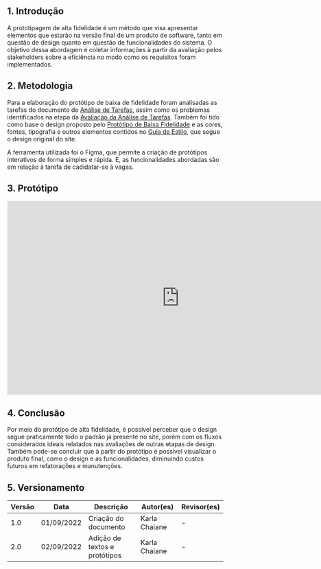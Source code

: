 ## 1. Introdução

A prototipagem de alta fidelidade é um método que visa apresentar elementos que estarão na versão final de um produto de software, tanto em questão de design quanto em questão de funcionalidades do sistema. O objetivo dessa abordagem é coletar informações à partir da avaliação pelos stakeholders sobre a eficiência no modo como os requisitos foram implementados.

## 2. Metodologia

Para a elaboração do protótipo de baixa de fidelidade foram analisadas as tarefas do documento de [Análise de Tarefas](), assim como os problemas identificados na etapa da [Avaliação da Análise de Tarefas](). Também foi tido como base o design proposto pelo [Protótipo de Baixa Fidelidade]() e as cores, fontes, tipografia e outros elementos contidos no [Guia de Estilo](), que segue o design original do site.  

A ferramenta utilizada foi o Figma, que permite a criação de protótipos interativos de forma simples e rápida. E, as funcionalidades abordadas são em relação à tarefa de cadidatar-se à vagas.

## 3. Protótipo

<iframe style="border: 1px solid rgba(0, 0, 0, 0.1);" width="800" height="450" src="https://www.figma.com/embed?embed_host=share&url=https%3A%2F%2Fwww.figma.com%2Fproto%2F6Jy8JTynGRQWKFu0T4tpoG%2Fprototipociee%3Fnode-id%3D2%253A3%26scaling%3Dscale-down%26page-id%3D0%253A1%26starting-point-node-id%3D2%253A3" allowfullscreen></iframe>

## 4. Conclusão

Por meio do protótipo de alta fidelidade, é possível perceber que o design segue praticamente todo o padrão já presente no site, porém com os fluxos considerados ideais relatados nas avaliações de outras etapas de design. Também pode-se concluir que à partir do protótipo é possível visualizar o produto final, como o design e as funcionalidades, diminuindo custos futuros em refatorações e manutenções.

## 5. Versionamento
|Versão	| Data	| Descrição |	Autor(es)	| Revisor(es)|
|--------|----|-----------|-------|---------|
| 1.0 |	01/09/2022	| Criação do documento | Karla Chaiane | - |
| 2.0 |	02/09/2022	| Adição de textos e protótipos | Karla Chaiane | - |
